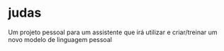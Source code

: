 # judas
Um projeto pessoal para um assistente que irá utilizar e criar/treinar um novo modelo de linguagem pessoal
